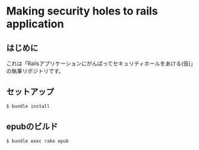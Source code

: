# Making security holes to rails application

## はじめに
これは「Railsアプリケーションにがんばってセキュリティホールをあける(仮)」の執筆リポジトリです。

## セットアップ

```bash
$ bundle install
```

## epubのビルド

 ```bash
 $ bundle exec rake epub
 ```
